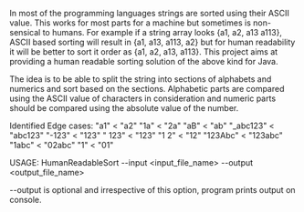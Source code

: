 In most of the programming languages strings are sorted using their ASCII value. This works for most parts for a machine but sometimes is non-sensical to humans. For example if a string array looks {a1, a2, a13 a113}, ASCII based sorting will result in {a1, a13, a113, a2} but for human readability it will be better to sort it order as {a1, a2, a13, a113}.
This project aims at providing a human readable sorting solution of the above kind for Java.

The idea is to be able to split the string into sections of alphabets and numerics and sort based on the sections. Alphabetic parts are compared using the ASCII value of characters in consideration and numeric parts should be compared using the absolute value of the number.

Identified Edge cases:
"a1" < "a2"
"1a" < "2a"
"aB" < "ab"
"_abc123" < "abc123"
"-123" < "123"
" 123" < "123"
"1 2" < "12"
"123Abc" < "123abc"
"1abc" < "02abc"
"1" < "01"


USAGE:
HumanReadableSort --input <input_file_name> --output <output_file_name>

--output is optional and irrespective of this option, program prints output on console.
